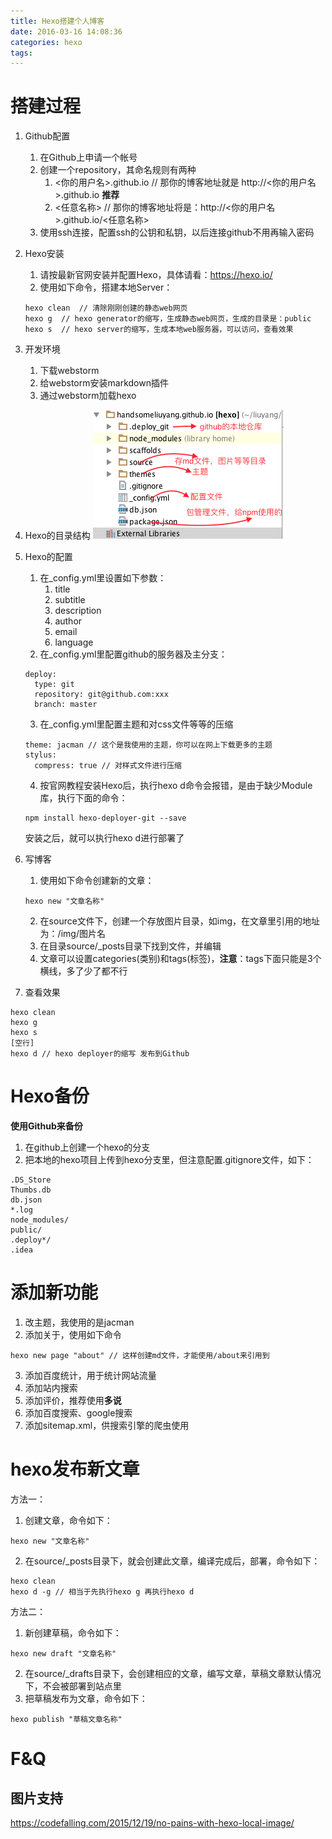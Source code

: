 ```yaml
---
title: Hexo搭建个人博客
date: 2016-03-16 14:08:36
categories: hexo
tags:
---
```


# 搭建过程

1. Github配置
    1. 在Github上申请一个帐号
    2. 创建一个repository，其命名规则有两种
        1. <你的用户名>.github.io // 那你的博客地址就是 http://<你的用户名>.github.io **推荐**
        2. <任意名称>  // 那你的博客地址将是：http://<你的用户名>.github.io/<任意名称>
    3. 使用ssh连接，配置ssh的公钥和私钥，以后连接github不用再输入密码
2. Hexo安装
    1. 请按最新官网安装并配置Hexo，具体请看：<https://hexo.io/>
    2. 使用如下命令，搭建本地Server：
    ``` shell
    hexo clean  // 清除刚刚创建的静态web网页
    hexo g  // hexo generator的缩写，生成静态web网页，生成的目录是：public
    hexo s  // hexo server的缩写，生成本地web服务器，可以访问，查看效果
    ```
    
3. 开发环境
    1. 下载webstorm
    2. 给webstorm安装markdown插件
    3. 通过webstorm加载hexo
4. Hexo的目录结构
![](/img_markdown/13.png)
5. Hexo的配置
    1. 在_config.yml里设置如下参数：
        1. title
        2. subtitle
        3. description
        4. author
        5. email
        6. language
    2. 在_config.yml里配置github的服务器及主分支：
    ```
    deploy:
      type: git
      repository: git@github.com:xxx
      branch: master
    ```
    3. 在_config.yml里配置主题和对css文件等等的压缩
    ```
    theme: jacman // 这个是我使用的主题，你可以在网上下载更多的主题
    stylus:
      compress: true // 对样式文件进行压缩
    ```
    4. 按官网教程安装Hexo后，执行hexo d命令会报错，是由于缺少Module库，执行下面的命令：
    ```shell
    npm install hexo-deployer-git --save
    ```
    安装之后，就可以执行hexo d进行部署了  
6. 写博客
    1. 使用如下命令创建新的文章：
    ```shell
    hexo new "文章名称"
    ```
    2. 在source文件下，创建一个存放图片目录，如img，在文章里引用的地址为：/img/图片名
    3. 在目录source/_posts目录下找到文件，并编辑
    4. 文章可以设置categories(类别)和tags(标签)，**注意**：tags下面只能是3个横线，多了少了都不行
7. 查看效果
```shell
hexo clean
hexo g
hexo s
[空行]
hexo d // hexo deployer的缩写 发布到Github
```

# Hexo备份

**使用Github来备份**
1. 在github上创建一个hexo的分支
2. 把本地的hexo项目上传到hexo分支里，但注意配置.gitignore文件，如下：

```
.DS_Store
Thumbs.db
db.json
*.log
node_modules/
public/
.deploy*/
.idea
```

# 添加新功能

1. 改主题，我使用的是jacman
2. 添加关于，使用如下命令
```
hexo new page "about" // 这样创建md文件，才能使用/about来引用到
```
3. 添加百度统计，用于统计网站流量
4. 添加站内搜索
5. 添加评价，推荐使用**多说**
6. 添加百度搜索、google搜索
7. 添加sitemap.xml，供搜索引擎的爬虫使用

# hexo发布新文章

方法一：

1. 创建文章，命令如下：
```shell
hexo new "文章名称"
```
2. 在source/_posts目录下，就会创建此文章，编译完成后，部署，命令如下：
```shell
hexo clean
hexo d -g // 相当于先执行hexo g 再执行hexo d
```

方法二：

1. 新创建草稿，命令如下：
```shell
hexo new draft "文章名称"
```
2. 在source/_drafts目录下，会创建相应的文章，编写文章，草稿文章默认情况下，不会被部署到站点里
3. 把草稿发布为文章，命令如下：
```shell
hexo publish "草稿文章名称"
```

# F&Q

## 图片支持

https://codefalling.com/2015/12/19/no-pains-with-hexo-local-image/


